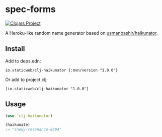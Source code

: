 # spec-forms

[![Clojars Project](https://img.shields.io/clojars/v/io.staticweb/clj-haikunator.svg)](https://clojars.org/io.staticweb/clj-haikunator)

A Heroku-like random name generator based on [usmanbashir/haikunator](https://github.com/usmanbashir/haikunator).

## Install

Add to deps.edn:
```
io.staticweb/clj-haikunator {:mvn/version "1.0.0"}
```

Or add to project.clj:
```
[io.staticweb/clj-haikunator "1.0.0"]
```

## Usage

```clojure
(use 'clj-haikunator)

(haikunate)
;= "snowy-resonance-8394"
```